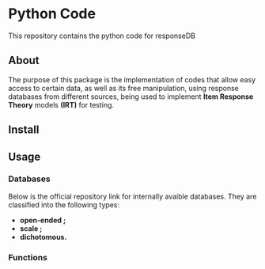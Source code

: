 # Python Code
This repository contains the python code for responseDB

## About 

The purpose of this package is the implementation of codes that allow easy access to certain data, as well as its free manipulation, using response databases from different sources, being used to implement **Item Response Theory** models **(IRT)** for testing.

## Install


## Usage

### Databases

Below is the official repository link for internally avaible databases. They are classified into the following types:
<ul>
<li> <strong> open-ended ;<strong> </li>
<li> <strong> scale ;<strong> </li>
<li> <strong> dichotomous. <strong> </li>
</ul>

### Functions

<div class = 'jb_cell'>


<div class = 'jb_cell'> 
